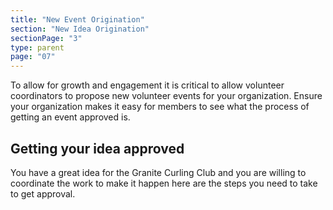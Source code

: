 ```yaml
---
title: "New Event Origination"
section: "New Idea Origination"
sectionPage: "3"
type: parent
page: "07"
---
```


To allow for growth and engagement it is critical to allow volunteer coordinators to propose new volunteer events for your organization. Ensure your organization makes it easy for members to see what the process of getting an event approved is.

## Getting your idea approved

You have a great idea for the Granite Curling Club and you are willing to coordinate the work to make it happen here are the steps you need to take to get approval.
